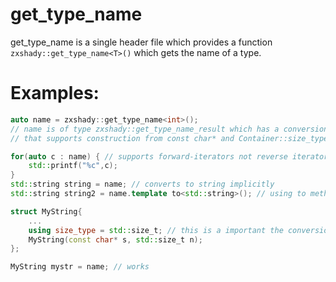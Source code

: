 # get_type_name<T>

get_type_name is a single header file which provides a function `zxshady::get_type_name<T>()` which 
gets the name of a type.

# Examples:
```cpp
auto name = zxshady::get_type_name<int>(); 
// name is of type zxshady::get_type_name_result which has a conversion operator to any type
// that supports construction from const char* and Container::size_type of the type

for(auto c : name) { // supports forward-iterators not reverse iterators though
    std::printf("%c",c); 
}
std::string string = name; // converts to string implicitly
std::string string2 = name.template to<std::string>(); // using to method

struct MyString{
    ...
    using size_type = std::size_t; // this is a important the conversion functions uses this alias
    MyString(const char* s, std::size_t n);
};

MyString mystr = name; // works 

```